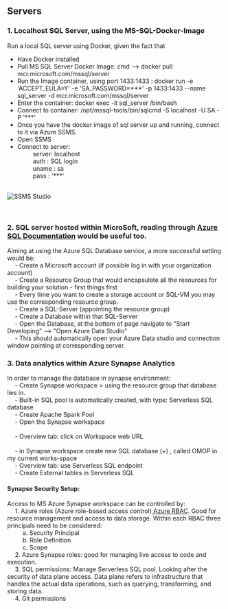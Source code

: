 ## Servers 
### 1. Localhost SQL Server, using the MS-SQL-Docker-Image  

Run a local SQL server using Docker, given the fact that 
- Have Docker installed
- Pull MS SQL Server Docker Image: cmd --> docker pull mcr.microsoft.com/mssql/server 
- Run the Image container, using port 1433:1433 : 
    docker run -e 'ACCEPT_EULA=Y' -e 'SA_PASSWORD=***' -p 1433:1433 --name sql_server -d mcr.microsoft.com/mssql/server
- Enter the container: docker exec -it sql_server /bin/bash
- Connect to container: /opt/mssql-tools/bin/sqlcmd -S localhost -U SA -P '***'
- Once you have the docker image of sql server up and running, connect to it via Azure SSMS. 
- Open SSMS
- Connect to server:<br/> &emsp; &emsp; server: localhost 
                       <br/> &emsp; &emsp; auth  : SQL login 
                       <br/> &emsp; &emsp; uname : sa
                       <br/> &emsp; &emsp; pass  : '***'

<br/>![SSMS Studio](images/localhost_docker.png)

<br/>


### 2. SQL server hosted within MicroSoft, reading through <a href="https://docs.readme.com/main/docs/linking-to-pages#:~:text=To%20link%20inline%2C%20type%20the,within%20parentheses%2C%20(y)%20." target="_blank">Azure SQL Documentation</a> would be useful too.  
Aiming at using the Azure SQL Database service, a more successful setting would be:
   <br/> &emsp; - Create a Microsoft account (if possible log in with your organization account) 
   <br/> &emsp; - Create a Resource Group that would encapsulate all the resources for building your solution - first things first 
   <br/> &emsp; - Every time you want to create a storage account or SQL-VM you may use the corresponding resource group. 
   <br/> &emsp; - Create a SQL-Server (appointing the resource group)
   <br/> &emsp; - Create a Database within that SQL-Server
   <br/> &emsp; - Open the Database, at the bottom of page navigate to "Start Developing" --> "Open Azure Data Studio"
   <br/> &emsp; - This should automatically open your Azure Data studio and connection window pointing at corresponding server.  
    




### 3. Data analytics within Azure Synapse Analytics
In order to manage the database in synapse environment:
    <br/> &emsp; - Create Synapse workspace > using the resource group that database lies in. 
    <br/> &emsp; - Built-in SQL pool is automatically created, with type: Serverless SQL database
    <br/> &emsp; - Create Apache Spark Pool 
    <br/> &emsp; - Open the Synapse workspace  
    <br/> &emsp; - Overview tab: click on Workspace web URL  
    <br/> &emsp; - in Synapse workspace create new SQL database (+) , called OMOP in my current works-space
    <br/> &emsp; - Overview tab: use Serverless SQL endpoint 
    <br/> &emsp; - Create External tables in Serverless SQL 


#### Synapse Security Setup:
Access to MS Azure Synapse workspace can be controlled by: 
<br/> &emsp; 1. Azure roles (Azure role-based access control)<a href="https://learn.microsoft.com/en-us/azure/role-based-access-control/overview"> Azure RBAC</a>. Good for resource management and access to data storage. Within each RBAC three principals need to be considered:
<br/> &emsp; &emsp; a.  Security Principal 
<br/> &emsp; &emsp; b.  Role Definition
<br/> &emsp; &emsp; c.  Scope
<br/> &emsp; 2. Azure Synapse roles: good for managing live access to code and execution. 
<br/> &emsp; 3. SQL permissions: Manage Serverless SQL pool. Looking after the security of data plane access. Data plane refers to infrastructure that handles the actual data operations, such as querying, transforming, and storing data. 
<br/> &emsp; 4. Git permissions


